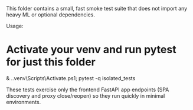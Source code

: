 This folder contains a small, fast smoke test suite that does not import any heavy ML or optional dependencies.

Usage:

# Activate your venv and run pytest for just this folder
& .\.venv\Scripts\Activate.ps1; pytest -q isolated_tests

These tests exercise only the frontend FastAPI app endpoints (SPA discovery and proxy close/reopen) so they run quickly in minimal environments.
